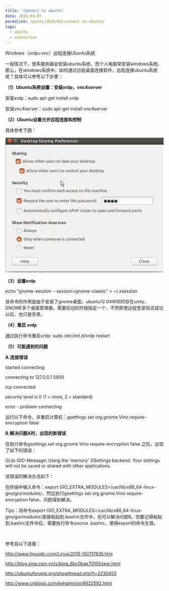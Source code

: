 ```yaml
---
title: 'Connect to ubuntu'
date: 2016-04-07
permalink: /posts/2016/04/connect-to-ubuntu/
tags:
  - ubuntu
  - connection
---
```


Windows（xrdp+vnc）远程连接Ubuntu系统

<p>一般情况下，很多服务器会安装ubuntu系统，而个人电脑常安装windows系统。那么，在windows系统中，如何通过远程桌面连接软件，远程连接ubuntu系统呢？具体可以参考以下步骤：</p>

<p><b>（1）Ubuntu系统设置：安装xrdp，vnc4server</b></p>

<p>安装xrdp：sudo apt-get install xrdp</p>

<p>安装vnc4server：sudo apt-get install vnc4server</p>

<p><b>（2）Ubuntu设置允许远程连接和控制</b></p>
<p>具体参考下图：</p>

![](./Blogs/img/remote.jpg)

<p><b>（3）设置xrdp </b></p>
<p>echo "gnome-session --session=gnome-classic" > ~/.xsession</p>
<p>该命令的作用是由于安装了gnome桌面，ubuntu12.04中同时存在unity、GNOME多个桌面管理器，需要启动的时候指定一个，不然即使远程登录验证成功以后，也只是背景。</p>

<p><b>（4）重启 xrdp</b></p>

<p>通过执行命令重启xrdp: sudo /etc/init.d/xrdp restart </p>

<p><b>（5）可能遇到的问题</b></p>
<p><b>A.连接错误</b></p>
<p>started connecting</p>
<p>connecting to 127.0.0.1 5900</p>
<p>tcp connected</p>
<p>security level is 0 (1 = none, 2 = standard)</p>
<p>error - problem connecting</p>
<p>运行以下命令，并重启计算机：gsettings set org.gnome.Vino require-encryption false</p>

<p><b>B.解决问题A时，出现的新错误</b></p>

<p>在执行命令gsettings set org.gnome.Vino require-encryption false 之后，出现了如下的错误：</p>

<p>GLib-GIO-Message: Using the 'memory' GSettings backend. Your settings will not be saved or shared with other applications.</p>

<p>该错误的解决办法如下：</p>

<p>在终端中输入命令：export GIO_EXTRA_MODULES=/usr/lib/x86_64-linux-gnu/gio/modules/，然后执行gsettings set org.gnome.Vino require-encryption false，问题得到解决。</p>

<p>Tips：将命令export GIO_EXTRA_MODULES=/usr/lib/x86_64-linux-gnu/gio/modules/直接粘贴到.bashrc文件中，也可以解决问题B。但要记得粘贴到.bashrc文件中后，需要执行命令source .bashrc，使得export的命令生效。</p>

<br>
 <p>参考自以下连接：</p>
      <p><a href="http://www.linuxidc.com/Linux/2015-05/117835.htm">
	  http://www.linuxidc.com/Linux/2015-05/117835.htm</a></p>
	  <p><a href="http://blog.sina.com.cn/s/blog_6bc0bae70100zegr.html">
	  http://blog.sina.com.cn/s/blog_6bc0bae70100zegr.html</a></p>
	  <p><a href="http://ubuntuforums.org/showthread.php?t=2230453">
    http://ubuntuforums.org/showthread.php?t=2230453</a></p>
    <p><a href="http://www.cnblogs.com/kehaimin/p/8622592.html">
      http://www.cnblogs.com/kehaimin/p/8622592.html</a></p>
